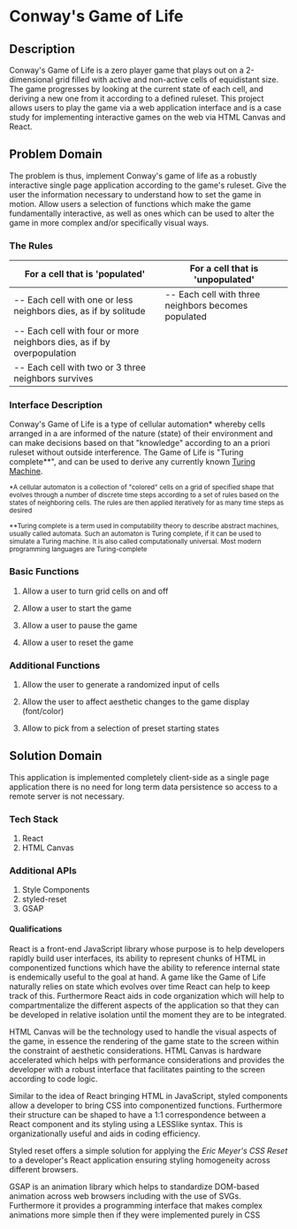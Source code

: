 # Conway's Game of Life

## Description 

Conway's Game of Life is a zero player game that plays out on a 2-dimensional grid filled with active and non-active cells of equidistant size. The game progresses by looking at the current state of each cell, and deriving a new one from it according to a defined ruleset. This project allows users to play the game via a web application interface and is a case study for implementing interactive games on the web via HTML Canvas and React.

## Problem Domain 

The problem is thus, implement Conway's game of life as a robustly interactive single page application according to the game's ruleset. Give the user the information necessary to understand how to set the game in motion. Allow users a selection of functions which make the game fundamentally interactive, as well as ones which can be used to alter the game in more complex and/or specifically visual ways.

### The Rules
 
| For a cell that is 'populated' | For a cell that is 'unpopulated' |
| ----------------------------------  | ------------------------------------- |
|-- Each cell with one or less neighbors dies, as if by solitude|-- Each cell with three neighbors becomes populated|
|-- Each cell with four or more neighbors dies, as if by overpopulation|
|-- Each cell with two or 3 three neighbors survives|

### Interface Description

Conway's Game of Life is a type of cellular automation* whereby cells arranged in a are informed of the nature (state) of their environment and can make decisions based on that "knowledge" according to an a priori ruleset without outside interference. The Game of Life is "Turing complete**", and can be used to derive any currently known [Turing Machine](https://simple.wikipedia.org/wiki/Turing_machine).

<sub>*A cellular automaton is a collection of "colored" cells on a grid of specified shape that evolves through a number of discrete time steps according to a set of rules based on the states of neighboring cells. The rules are then applied iteratively for as many time steps as desired</sub>

<sub>**Turing complete is a term used in computability theory to describe abstract machines, usually called automata. Such an automaton is Turing complete, if it can be used to simulate a Turing machine. It is also called computationally universal. Most modern programming languages are Turing-complete</sub>

### Basic Functions 

1. Allow a user to turn grid cells on and off

2. Allow a user to start the game

3. Allow a user to pause the game

4. Allow a user to reset the game 

### Additional Functions

1. Allow the user to generate a randomized input of cells

2. Allow the user to affect aesthetic changes to the game display (font/color)

3. Allow to pick from a selection of preset starting states 

## Solution Domain 

This application is implemented completely client-side as a single page application there is no need for long term data persistence so access to a remote server is not necessary.   

### Tech Stack
1. React
2. HTML Canvas 

### Additional APIs
1. Style Components
2. styled-reset
3. GSAP

#### Qualifications 

React is a front-end JavaScript library whose purpose is to help developers rapidly build user interfaces, its ability to represent chunks of HTML in componentized functions which have the ability to reference internal state is endemically useful to the goal at hand. A game like the Game of Life naturally relies on state which evolves over time React can help to keep track of this. Furthermore React aids in code organization which will help to compartmentalize the different aspects of the application so that they can be developed in relative isolation until the moment they are to be integrated. 

HTML Canvas will be the technology used to handle the visual aspects of the game, in essence the rendering of the game state to the screen within the constraint of aesthetic considerations. HTML Canvas is hardware accelerated which helps with performance considerations and provides the developer with a robust interface that facilitates painting to the screen according to code logic.

Similar to the idea of React bringing HTML in JavaScript, styled components allow a developer to bring CSS into componentized functions. Furthermore their structure can be shaped to have a 1:1 correspondence between a React component and its styling using a LESSlike syntax. This is organizationally useful and aids in coding efficiency.

Styled reset offers a simple solution for applying the *Eric Meyer's CSS Reset* to a developer's React application ensuring styling homogeneity across different browsers.

GSAP is an animation library which helps to standardize DOM-based animation across web browsers including with the use of SVGs. Furthermore it provides a programming interface that makes complex animations more simple then if they were implemented purely in CSS 

